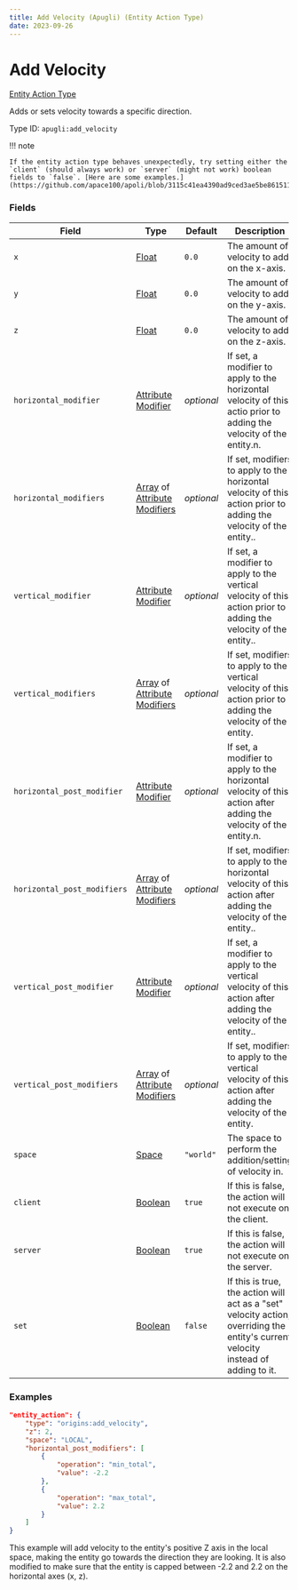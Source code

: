 ```yaml
---
title: Add Velocity (Apugli) (Entity Action Type)
date: 2023-09-26
---
```


# Add Velocity

[Entity Action Type](../entity_action_types.md)

Adds or sets velocity towards a specific direction.

Type ID: `apugli:add_velocity`

!!! note

    If the entity action type behaves unexpectedly, try setting either the `client` (should always work) or `server` (might not work) boolean fields to `false`. [Here are some examples.](https://github.com/apace100/apoli/blob/3115c41ea4390ad9ced3ae5be86151131accc36f/testdata/apoli/powers/add_velocity.json)


### Fields

Field  | Type | Default | Description
-------|------|---------|-------------
`x` | [Float](../data_types/float.md) | `0.0` | The amount of velocity to add on the x-axis.
`y` | [Float](../data_types/float.md) | `0.0` | The amount of velocity to add on the y-axis.
`z` | [Float](../data_types/float.md) | `0.0` | The amount of velocity to add on the z-axis.
`horizontal_modifier` | [Attribute Modifier](https://origins.readthedocs.io/en/latest/types/data_types/attribute_modifier/) | *optional* | If set, a modifier to apply to the horizontal velocity of this actio prior to adding the velocity of the entity.n.
`horizontal_modifiers` | [Array](https://origins.readthedocs.io/en/latest/types/data_types/array/) of [Attribute Modifiers](https://origins.readthedocs.io/en/latest/types/data_types/attribute_modifier/) | *optional* | If set, modifiers to apply to the horizontal velocity of this action prior to adding the velocity of the entity..
`vertical_modifier` | [Attribute Modifier](https://origins.readthedocs.io/en/latest/types/data_types/attribute_modifier/) | *optional* | If set, a modifier to apply to the vertical velocity of this action prior to adding the velocity of the entity..
`vertical_modifiers` | [Array](https://origins.readthedocs.io/en/latest/types/data_types/array/) of [Attribute Modifiers](https://origins.readthedocs.io/en/latest/types/data_types/attribute_modifier/) | *optional* | If set, modifiers to apply to the vertical velocity of this action prior to adding the velocity of the entity.
`horizontal_post_modifier` | [Attribute Modifier](https://origins.readthedocs.io/en/latest/types/data_types/attribute_modifier/) | *optional* | If set, a modifier to apply to the horizontal velocity of this action after adding the velocity of the entity.n.
`horizontal_post_modifiers` | [Array](https://origins.readthedocs.io/en/latest/types/data_types/array/) of [Attribute Modifiers](https://origins.readthedocs.io/en/latest/types/data_types/attribute_modifier/) | *optional* | If set, modifiers to apply to the horizontal velocity of this action after adding the velocity of the entity..
`vertical_post_modifier` | [Attribute Modifier](https://origins.readthedocs.io/en/latest/types/data_types/attribute_modifier/) | *optional* | If set, a modifier to apply to the vertical velocity of this action after adding the velocity of the entity..
`vertical_post_modifiers` | [Array](https://origins.readthedocs.io/en/latest/types/data_types/array/) of [Attribute Modifiers](https://origins.readthedocs.io/en/latest/types/data_types/attribute_modifier/) | *optional* | If set, modifiers to apply to the vertical velocity of this action after adding the velocity of the entity.
`space` | [Space](../data_types/space.md) | `"world"` | The space to perform the addition/setting of velocity in.
`client` | [Boolean](../data_types/boolean.md) | `true` | If this is false, the action will not execute on the client.
`server` | [Boolean](../data_types/boolean.md) | `true` | If this is false, the action will not execute on the server.
`set` | [Boolean](../data_types/boolean.md) | `false` | If this is true, the action will act as a "set" velocity action, overriding the entity's current velocity instead of adding to it.



### Examples

```json
"entity_action": {
    "type": "origins:add_velocity",
    "z": 2,
    "space": "LOCAL",
    "horizontal_post_modifiers": [
        {
            "operation": "min_total",
            "value": -2.2
        },
        {
            "operation": "max_total",
            "value": 2.2
        }
    ]
}
```

This example will add velocity to the entity's positive Z axis in the local space, making the entity go towards the direction they are looking. It is also modified to make sure that the entity is capped between -2.2 and 2.2 on the horizontal axes (x, z).
